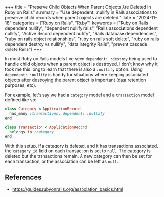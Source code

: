 +++
title = "Preserve Child Objects When Parent Objects Are Deleted in Ruby on Rails"
summary = "Use dependent: :nullify in Rails associations to preserve child records when parent objects are deleted."
date = "2024-11-18"
categories = ["Ruby on Rails", "Ruby"]
keywords = ["Ruby on Rails dependent nullify", "dependent nullify rails", "Rails associations dependent nullify", "Active Record dependent nullify", "Rails database dependencies", "ruby on rails object relationships", "ruby on rails soft delete", "ruby on rails dependent destroy vs nullify", "data integrity Rails", "prevent cascade delete Rails"]
+++

In most Ruby on Rails models I've seen `dependent: :destroy` being used to handle child objects when a parent object is destroyed. I don't know why it took me this long to learn that there is also a `:nullify` option. Using `dependent: :nullify` is handy for situations where keeping associated objects after destroying the parent object is important (data retention purposes, etc).

For example, let's say we had a `category` model and a `transaction` model defined like so:

```ruby
class Category < ApplicationRecord
  has_many :transactions, dependent: :nullify
end

class Transaction < ApplicationRecord
  belongs_to :category
end
```

With this setup, if a category is deleted, and it has transactions associated, the `category_id` field on each transaction is set to `null`. The category is deleted but the transactions remain. A new category can then be set for each transaction, or the association can be left as `null`.

## References
- https://guides.rubyonrails.org/association_basics.html

